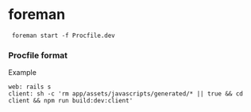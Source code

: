 # foreman

     foreman start -f Procfile.dev


### Procfile format

Example

    web: rails s
    client: sh -c 'rm app/assets/javascripts/generated/* || true && cd client && npm run build:dev:client'
